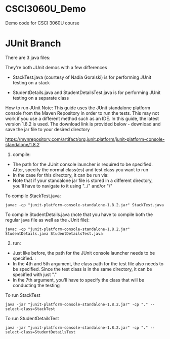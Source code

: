 # CSCI3060U_Demo
Demo code for CSCI 3060U course

# JUnit Branch
There are 3 java files:

They're both JUnit demos with a few differences

- StackTest.java (courtesy of Nadia Goralski) is for performing JUnit testing on a stack

- StudentDetails.java and StudentDetailsTest.java is for performing JUnit testing on a separate class

How to run JUnit
Note: This guide uses the JUnit standalone platform console from the Maven Repository in order to run the tests. This may not work if you use a different method such as an IDE. In this guide, the latest version 1.8.2 is used. The download link is provided below - download and save the jar file to your desired directory

https://mvnrepository.com/artifact/org.junit.platform/junit-platform-console-standalone/1.8.2

1) compile:
- The path for the JUnit console launcher is required to be specified. After, specify the normal class(es) and test class you want to run
- In the case for this directory, it can be run via:
- Note that if your standalone jar file is stored in a different directory, you'll have to navigate to it using "../" and/or "/<directory name>"

To compile StackTest.java:
```
javac -cp "junit-platform-console-standalone-1.8.2.jar" StackTest.java
```

To compile StudentDetails.java (note that you have to compile both the regular java file as well as the JUnit file):
```
javac -cp "junit-platform-console-standalone-1.8.2.jar" StudentDetails.java StudentDetailsTest.java
```

2) run:
- Just like before, the path for the JUnit console launcher needs to be specified. :
- In the 4th and 5th argument, the class path for the test file also needs to be specified. Since the test class is in the same directory, it can be specified with just "."
- In the 7th argument, you'll have to specify the class that will be conducting the testing

To run StackTest
```
java -jar "junit-platform-console-standalone-1.8.2.jar" -cp "." --select-class=StackTest
```

To run StudentDetailsTest
```
java -jar "junit-platform-console-standalone-1.8.2.jar" -cp "." --select-class=StudentDetailsTest
```